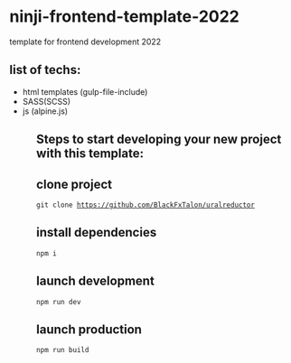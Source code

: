 # ninji-frontend-template-2022

template for frontend development 2022 

## list of techs:

<ul>
<li>html templates (gulp-file-include)</li>
<li>SASS(SCSS)</li>
<li>js (alpine.js)</li>
<ul>

## Steps to start developing your new project with this template:

## clone project

<code>git clone https://github.com/BlackFxTalon/uralreductor</code>

## install dependencies

<code>npm i</code>

## launch development

<code>npm run dev</code>

## launch production

<code>npm run build</code>

